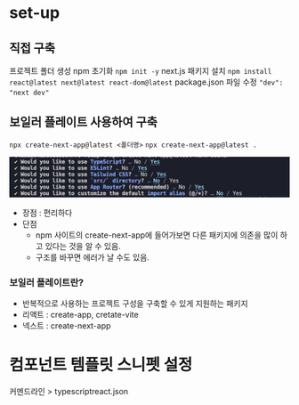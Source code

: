 # set-up

## 직접 구축

프로젝트 폴더 생성
npm 초기화
`npm init -y`
next.js 패키지 설치
`npm install react@latest next@latest react-dom@latest`
package.json 파일 수정
`"dev": "next dev"`

## 보일러 플레이트 사용하여 구축

`npx create-next-app@latest <폴더명>`
`npx create-next-app@latest .`

![alt text](image-3.png)

- 장점 : 편리하다
- 단점
  - npm 사이트의 create-next-app에 들어가보면 다른 패키지에 의존을 많이 하고 있다는 것을 알 수 있음.
  - 구조를 바꾸면 에러가 날 수도 있음.

### 보일러 플레이트란?

- 반복적으로 사용하는 프로젝트 구성을 구축할 수 있게 지원하는 패키지
- 리액트 : create-app, cretate-vite
- 넥스트 : create-next-app

# 컴포넌트 템플릿 스니펫 설정

커멘드라인 > typescriptreact.json
